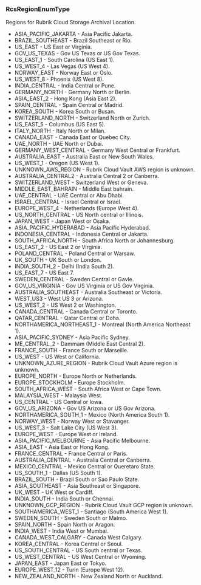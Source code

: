 ### RcsRegionEnumType
Regions for Rubrik Cloud Storage Archival Location.

- ASIA_PACIFIC_JAKARTA - Asia Pacific Jakarta.
- BRAZIL_SOUTHEAST - Brazil Southeast or Rio.
- US_EAST - US East or Virginia.
- GOV_US_TEXAS - Gov US Texas or US Gov Texas.
- US_EAST_1 - South Carolina (US East 1).
- US_WEST_4 - Las Vegas (US West 4).
- NORWAY_EAST - Norway East or Oslo.
- US_WEST_8 - Phoenix (US West 8).
- INDIA_CENTRAL - India Central or Pune.
- GERMANY_NORTH - Germany North or Berlin.
- ASIA_EAST_2 - Hong Kong (Asia East 2).
- SPAIN_CENTRAL - Spain Central or Madrid.
- KOREA_SOUTH - Korea South or Busan.
- SWITZERLAND_NORTH - Switzerland North or Zurich.
- US_EAST_5 - Columbus (US East 5).
- ITALY_NORTH - Italy North or Milan.
- CANADA_EAST - Canada East or Quebec City.
- UAE_NORTH - UAE North or Dubai.
- GERMANY_WEST_CENTRAL - Germany West Central or Frankfurt.
- AUSTRALIA_EAST - Australia East or New South Wales.
- US_WEST_1 - Oregon (US West 1).
- UNKNOWN_AWS_REGION - Rubrik Cloud Vault AWS region is unknown.
- AUSTRALIA_CENTRAL2 - Australia Central 2 or Canberra.
- SWITZERLAND_WEST - Switzerland West or Geneva.
- MIDDLE_EAST_BAHRAIN - Middle East bahrain.
- UAE_CENTRAL - UAE Central or Abu Dhabi.
- ISRAEL_CENTRAL - Israel Central or Israel.
- EUROPE_WEST_4 - Netherlands (Europe West 4).
- US_NORTH_CENTRAL - US North central or Illinois.
- JAPAN_WEST - Japan West or Osaka.
- ASIA_PACIFIC_HYDERABAD - Asia Pacific Hyderabad.
- INDONESIA_CENTRAL - Indonesia Central or Jakarta.
- SOUTH_AFRICA_NORTH - South Africa North or Johannesburg.
- US_EAST_2 - US East 2 or Virginia.
- POLAND_CENTRAL - Poland Central or Warsaw.
- UK_SOUTH - UK South or London.
- INDIA_SOUTH_2 - Delhi (India South 2).
- US_EAST_7 - US East 7.
- SWEDEN_CENTRAL - Sweden Central or Gavle.
- GOV_US_VIRGINIA - Gov US Virginia or US Gov Virginia.
- AUSTRALIA_SOUTHEAST - Australia Southeast or Victoria.
- WEST_US3 - West US 3 or Arizona.
- US_WEST_2 - US West 2 or Washington.
- CANADA_CENTRAL - Canada Central or Toronto.
- QATAR_CENTRAL - Qatar Central or Doha.
- NORTHAMERICA_NORTHEAST_1 - Montreal (North America Northeast 1).
- ASIA_PACIFIC_SYDNEY - Asia Pacific Sydney.
- ME_CENTRAL_2 - Dammam (Middle East Central 2).
- FRANCE_SOUTH - France South or Marseille.
- US_WEST - US West or California.
- UNKNOWN_AZURE_REGION - Rubrik Cloud Vault Azure region is unknown.
- EUROPE_NORTH - Europe North or Netherlands.
- EUROPE_STOCKHOLM - Europe Stockholm.
- SOUTH_AFRICA_WEST - South Africa West or Cape Town.
- MALAYSIA_WEST - Malaysia West.
- US_CENTRAL - US Central or Iowa.
- GOV_US_ARIZONA - Gov US Arizona or US Gov Arizona.
- NORTHAMERICA_SOUTH_1 - Mexico (North America South 1).
- NORWAY_WEST - Norway West or Stavanger.
- US_WEST_3 - Salt Lake City (US West 3).
- EUROPE_WEST - Europe West or Ireland.
- ASIA_PACIFIC_MELBOURNE - Asia Pacific Melbourne.
- ASIA_EAST - Asia East or Hong Kong.
- FRANCE_CENTRAL - France Central or Paris.
- AUSTRALIA_CENTRAL - Australia Central or Canberra.
- MEXICO_CENTRAL - Mexico Central or Queretaro State.
- US_SOUTH_1 - Dallas (US South 1).
- BRAZIL_SOUTH - Brazil South or Sao Paulo State.
- ASIA_SOUTHEAST - Asia Southeast or Singapore.
- UK_WEST - UK West or Cardiff.
- INDIA_SOUTH - India South or Chennai.
- UNKNOWN_GCP_REGION - Rubrik Cloud Vault GCP region is unknown.
- SOUTHAMERICA_WEST_1 - Santiago (South America West 1).
- SWEDEN_SOUTH - Sweden South or Malmo.
- SPAIN_NORTH - Spain North or Aragon.
- INDIA_WEST - India West or Mumbai.
- CANADA_WEST_CALGARY - Canada West Calgary.
- KOREA_CENTRAL - Korea Central or Seoul.
- US_SOUTH_CENTRAL - US South central or Texas.
- US_WEST_CENTRAL - US West Central or Wyoming.
- JAPAN_EAST - Japan East or Tokyo.
- EUROPE_WEST_12 - Turin (Europe West 12).
- NEW_ZEALAND_NORTH - New Zealand North or Auckland.

